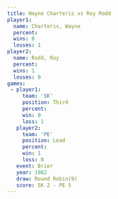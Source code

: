 ```yaml
---
title: Wayne Charteris vs Roy Rodd
player1:                
  name: Charteris, Wayne
  percent:              
  wins: 0               
  losses: 1             
player2:                
  name: Rodd, Roy       
  percent:              
  wins: 1               
  losses: 0             
games:
 - player1:         
     team: 'SK'     
     position: Third
     percent:       
     win: 0         
     loss: 1        
   player2:        
     team: 'PE'    
     position: Lead
     percent:      
     win: 1        
     loss: 0       
   event: Brier        
   year: 1982          
   draw: Round Robin(9)
   score: SK 2 - PE 5  
---
```

